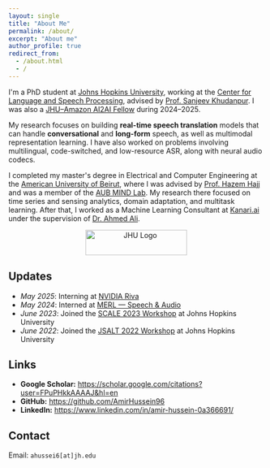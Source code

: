 ```yaml
---
layout: single
title: "About Me"
permalink: /about/
excerpt: "About me"
author_profile: true
redirect_from:
  - /about.html
  - /
---
```


I'm a PhD student at [Johns Hopkins University](https://engineering.jhu.edu/ece), working at the [Center for Language and Speech Processing](https://www.clsp.jhu.edu), advised by [Prof. Sanjeev Khudanpur](https://www.clsp.jhu.edu/faculty/sanjeev-khudanpur). I was also a [JHU–Amazon AI2AI Fellow](https://ai2ai.engineering.jhu.edu/2024-2025-ai2ai-fellows) during 2024–2025.

My research focuses on building **real-time speech translation** models that can handle **conversational** and **long-form** speech, as well as multimodal representation learning. I have also worked on problems involving multilingual, code-switched, and low-resource ASR, along with neural audio codecs.

I completed my master's degree in Electrical and Computer Engineering at the [American University of Beirut](https://www.aub.edu.lb/), where I was advised by [Prof. Hazem Hajj](https://www.aub.edu.lb/pages/profile.aspx?memberId=hh63) and was a member of the [AUB MIND Lab](https://sites.aub.edu.lb/mindlab/members/alumni/). My research there focused on time series and sensing analytics, domain adaptation, and multitask learning. After that, I worked as a Machine Learning Consultant at [Kanari.ai](https://kanari.ai) under the supervision of [Dr. Ahmed Ali](https://www.linkedin.com/in/ahmedali08).

<p align="center">
  <img alt="JHU Logo" width="200" height="50" src="{{ '/assets/jhu_logo.svg' | relative_url }}">
</p>

## Updates
- *May 2025*: Interning at [NVIDIA Riva](https://www.nvidia.com/en-us/ai-data-science/products/riva/)
- *May 2024*: Interned at [MERL — Speech & Audio](https://www.merl.com/research/speech-audio)
- *June 2023*: Joined the [SCALE 2023 Workshop](https://hltcoe.jhu.edu/research/scale/scale-2023) at Johns Hopkins University
- *June 2022*: Joined the [JSALT 2022 Workshop](https://www.clsp.jhu.edu/2022-eighth-frederick-jelinek-memorial-summer-workshop/) at Johns Hopkins University

## Links
- **Google Scholar:** <https://scholar.google.com/citations?user=FPuPHkkAAAAJ&hl=en>
- **GitHub:** <https://github.com/AmirHussein96>
- **LinkedIn:** <https://www.linkedin.com/in/amir-hussein-0a366691/>

## Contact
Email: `ahussei6[at]jh.edu`